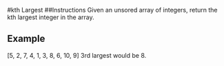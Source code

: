 #kth Largest
##Instructions
Given an unsored array of integers, return the kth largest integer in the array. 
## Example
[5, 2, 7, 4, 1, 3, 8, 6, 10, 9]
3rd largest would be 8. 